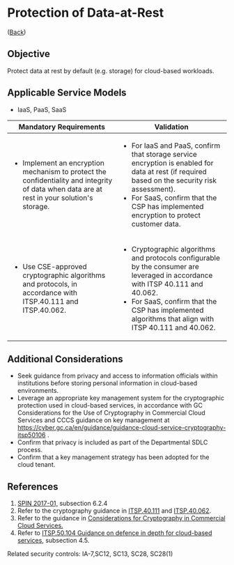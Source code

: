 # Protection of Data-at-Rest

([Back](../README.md))

## Objective

Protect data at rest by default (e.g. storage) for cloud-based workloads.

## Applicable Service Models

- IaaS, PaaS, SaaS

| Mandatory Requirements                                                                                                                                     | Validation                                                                                                                                                                                                                                                |
| ---------------------------------------------------------------------------------------------------------------------------------------------------------- | --------------------------------------------------------------------------------------------------------------------------------------------------------------------------------------------------------------------------------------------------------- |
| <ul><li>Implement an encryption mechanism to protect the confidentiality and integrity of data when data are at rest in your solution's storage.</li></ul> | <ul><li>For IaaS and PaaS, confirm that storage service encryption is enabled for data at rest (if required based on the security risk assessment).</li><li>For SaaS, confirm that the CSP has implemented encryption to protect customer data.</li></ul> |
| <ul><li>Use CSE-approved cryptographic algorithms and protocols, in accordance with ITSP.40.111 and ITSP.40.062.</li></ul>                                 | <ul><li>Cryptographic algorithms and protocols configurable by the consumer are leveraged in accordance with ITSP 40.111 and 40.062.</li><li>For SaaS, confirm that the CSP has implemented algorithms that align with ITSP 40.111 and 40.062.</li></ul>  |

## Additional Considerations

- Seek guidance from privacy and access to information officials within institutions before storing personal information in cloud-based environments.
- Leverage an appropriate key management system for the cryptographic protection used in cloud-based services, in accordance with GC Considerations for the Use of Cryptography in Commercial Cloud Services and CCCS guidance on key management at <https://cyber.gc.ca/en/guidance/guidance-cloud-service-cryptography-itsp50106> .
- Confirm that privacy is included as part of the Departmental SDLC process.
- Confirm that a key management strategy has been adopted for the cloud tenant.

## References

1. [SPIN 2017-01,](https://www.canada.ca/en/treasury-board-secretariat/services/access-information-privacy/security-identity-management/direction-secure-use-commercial-cloud-services-spin.html) subsection 6.2.4
2. Refer to the cryptography guidance in [ITSP.40.111](https://cyber.gc.ca/en/guidance/cryptographic-algorithms-unclassified-protected-and-protected-b-information-itsp40111) and [ITSP.40.062](https://www.cse-cst.gc.ca/en/system/files/pdf_documents/itsp.40.062-eng.pdf).
3. Refer to the guidance in [Considerations for Cryptography in Commercial Cloud Services.](https://www.canada.ca/en/government/system/digital-government/modern-emerging-technologies/cloud-services/government-canada-consideration-use-cryptography-in-cloud.html)
4. Refer to [ITSP.50.104 Guidance on defence in depth for cloud-based services](https://cyber.gc.ca/en/guidance/itsp50104-guidance-defence-depth-cloud-based-services), subsection 4.5.

Related security controls: IA-7,SC12, SC13, SC28, SC28(1)
